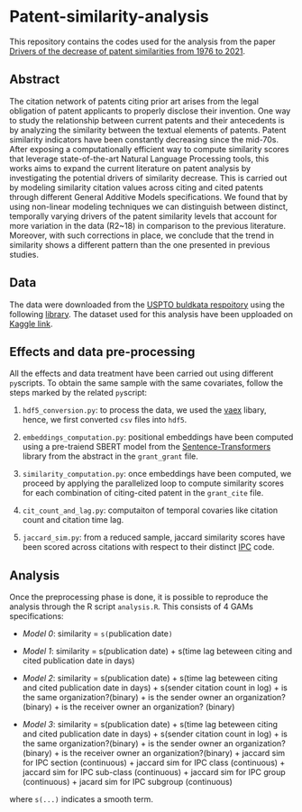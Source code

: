 # Patent-similarity-analysis

This repository contains the codes used for the analysis from the paper [Drivers of the decrease of patent similarities from 1976 to 2021](https://arxiv.org/abs/2212.06046). 

## Abstract 
The citation network of patents citing prior art arises from the legal obligation of patent applicants to properly disclose their invention. One way to study the relationship between current patents and their antecedents is by analyzing the similarity between the textual elements of patents. Patent similarity indicators have been constantly decreasing since the mid-70s. After exposing a computationally efficient way to compute similarity scores that leverage state-of-the-art Natural Language Processing tools, this works aims to expand the current literature on patent analysis by investigating the potential drivers of similarity decrease. This is carried out by modeling similarity citation values across citing and cited patents through different General Additive Models specifications. We found that by using non-linear modeling techniques we can distinguish between distinct, temporally varying drivers of the patent similarity levels that account for more variation in the data (R2~18) in comparison to the previous literature. Moreover, with such corrections in place, we conclude that the trend in similarity shows a different pattern than the one presented in previous studies. 

## Data

The data were downloaded from the [USPTO buldkata respoitory](https://bulkdata.uspto.gov/) using the following [library](https://github.com/efm95/patents). The dataset used for this analysis have been upploaded on [Kaggle link](https://www.kaggle.com/datasets/filippimazz/patents-citations).

## Effects and data pre-processing

All the effects and data treatment have been carried out using different `py`scripts. To obtain the same sample with the same covariates, follow the steps marked by the related `py`script: 

1. `hdf5_conversion.py`: to process the data, we used the [vaex](https://vaex.io/docs/index.html#) libary, hence, we first converted `csv` files into `hdf5`. 
2. `embeddings_computation.py`: positional embeddings have been computed using a pre-traiend SBERT model from the [Sentence-Transformers](https://www.sbert.net/) library from the abstract in the `grant_grant` file.

3. `similarity_computation.py`: once embeddings have been computed, we proceed by applying the parallelized loop to compute similarity scores for each combination of citing-cited patent in the `grant_cite` file. 

4. `cit_count_and_lag.py`: computaiton of temporal covaries like citation count and citation time lag.

5. `jaccard_sim.py`: from a reduced sample, jaccard similarity scores have been scored across citations with respect to their distinct [IPC](https://www.wipo.int/classifications/ipc/en/) code. 

## Analysis

Once the preprocessing phase is done, it is possible to reproduce the analysis through the R script `analysis.R`. This consists of 4 GAMs specifications: 

- *Model 0*: similarity = `s(`publication date`)`
- *Model 1*: similarity = s(publication date) + s(time lag beteween citing and cited publication date in days)

- *Model 2*: similarity = s(publication date) + s(time lag beteween citing and cited publication date in days) + s(sender citation count in log) + is the same organization?(binary) + is the sender owner an organization?(binary) + is the receiver owner an organization? (binary) 

- *Model 3*: similarity = s(publication date) + s(time lag beteween citing and cited publication date in days) + s(sender citation count in log) + is the same organization?(binary) + is the sender owner an organization?(binary) + is the receiver owner an organization?(binary) + jaccard sim for IPC section (continuous) + jaccard sim for IPC class (continuous) + jaccard sim for IPC sub-class (continuous) + jaccard sim for IPC group (continuous) + jacard sim for IPC subgroup (continuous)

where  `s(...)` indicates a smooth term. 
